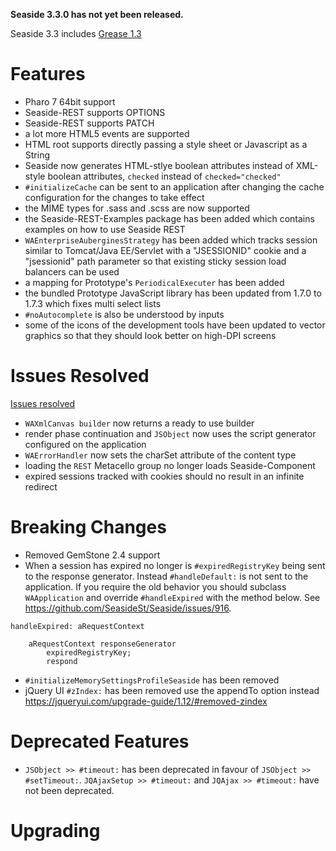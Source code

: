 **Seaside 3.3.0 has not yet been released.**

Seaside 3.3 includes [Grease 1.3](https://github.com/SeasideSt/Grease/wiki/Grease-1.3-Changelog)

# Features #
- Pharo 7 64bit support
- Seaside-REST supports OPTIONS
- Seaside-REST supports PATCH
- a lot more HTML5 events are supported
- HTML root supports directly passing a style sheet or Javascript as a String
- Seaside now generates HTML-stlye boolean attributes instead of XML-style boolean attributes, `checked` instead of `checked="checked"`
- `#initializeCache` can be sent to an application after changing the cache configuration for the changes to take effect
- the MIME types for .sass and .scss are now supported
- the Seaside-REST-Examples package has been added which contains examples on how to use Seaside REST
- `WAEnterpriseAuberginesStrategy` has been added which tracks session similar to Tomcat/Java EE/Servlet with a "JSESSIONID" cookie and a "jsessionid" path parameter so that existing sticky session load balancers can be used
- a mapping for Prototype's `PeriodicalExecuter` has been added
- the bundled Prototype JavaScript library has been updated from 1.7.0 to 1.7.3 which fixes multi select lists
- `#noAutocomplete` is also be understood by inputs
- some of the icons of the development tools have been updated to vector graphics so that they should look better on high-DPI screens

# Issues Resolved #
[Issues resolved](https://github.com/SeasideSt/Seaside/milestone/4?closed=1)

- `WAXmlCanvas builder` now returns a ready to use builder
- render phase continuation and `JSObject` now uses the script generator configured on the application
- `WAErrorHandler` now sets the charSet attribute of the content type
- loading the `REST` Metacello group no longer loads Seaside-Component
- expired sessions tracked with cookies should no result in an infinite redirect

# Breaking Changes #

- Removed GemStone 2.4 support
- When a session has expired no longer is `#expiredRegistryKey` being sent to the response generator. Instead `#handleDefault:` is not sent to the application. If you require the old behavior you should subclass `WAApplication` and override `#handleExpired` with the method below. See https://github.com/SeasideSt/Seaside/issues/916.
```smalltalk
handleExpired: aRequestContext
	
	aRequestContext responseGenerator
		expiredRegistryKey;
		respond
```
- `#initializeMemorySettingsProfileSeaside` has been removed
- jQuery UI `#zIndex:` has been removed use the appendTo option instead https://jqueryui.com/upgrade-guide/1.12/#removed-zindex

# Deprecated Features #
 * `JSObject >> #timeout:` has been deprecated in favour of `JSObject >> #setTimeout:`. `JQAjaxSetup >> #timeout:` and `JQAjax >> #timeout:` have not been deprecated.

# Upgrading #
